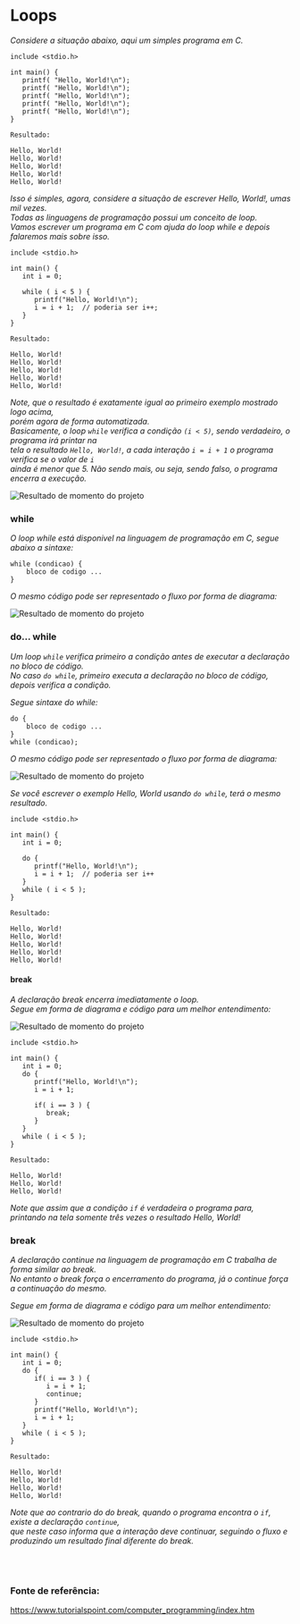# Loops

*Considere a situação abaixo, aqui um simples programa em C.*
```
include <stdio.h>

int main() {
   printf( "Hello, World!\n");
   printf( "Hello, World!\n");
   printf( "Hello, World!\n");
   printf( "Hello, World!\n");
   printf( "Hello, World!\n");
}
```
```
Resultado:

Hello, World!
Hello, World!
Hello, World!
Hello, World!
Hello, World!
```

*Isso é simples, agora, considere a situação de escrever Hello, World!, umas mil vezes.<br>
Todas as linguagens de programação possui um conceito de loop.<br>
Vamos escrever um programa em C com ajuda do loop while e depois falaremos mais sobre isso.*
```
include <stdio.h>

int main() {
   int i = 0;
   
   while ( i < 5 ) {
      printf("Hello, World!\n");
      i = i + 1;  // poderia ser i++;
   }
}
```
```
Resultado:

Hello, World!
Hello, World!
Hello, World!
Hello, World!
Hello, World!
```
*Note, que o resultado é exatamente igual ao primeiro exemplo mostrado logo acima,<br> 
porém agora de forma automatizada.<br>
Basicamente, o loop ```while``` verifica a condição ```(i < 5)```, sendo verdadeiro, o programa irá printar na<br>
tela o resultado ```Hello, World!```, a cada interação ```i = i + 1``` o programa verifica se o valor de ```i``` <br>
ainda é menor que 5. Não sendo mais, ou seja, sendo falso, o programa encerra a execução.*

![Resultado de momento do projeto](image/loop1.png)


### while

*O loop while está disponivel na linguagem de programação em C, segue abaixo a sintaxe:*

```
while (condicao) {
	bloco de codigo ...
}
```

*O mesmo código pode ser representado o fluxo por forma de diagrama:*

![Resultado de momento do projeto](image/loop2.png)


### do... while

*Um loop ```while``` verifica primeiro a condição antes de executar a declaração no bloco de código.<br> 
No caso ```do while```, primeiro executa a declaração no bloco de código, depois verifica a condição.*<br>

*Segue sintaxe do while:*

```
do {
	bloco de codigo ...
}
while (condicao);
```

*O mesmo código pode ser representado o fluxo por forma de diagrama:*

![Resultado de momento do projeto](image/loop3.png)


*Se você escrever o exemplo Hello, World usando ```do while```, terá o mesmo resultado.*

```
include <stdio.h>

int main() {
   int i = 0;
   
   do {
      printf("Hello, World!\n");
      i = i + 1;  // poderia ser i++
   }
   while ( i < 5 );
}
```
```
Resultado:

Hello, World!
Hello, World!
Hello, World!
Hello, World!
Hello, World!
```

#### break

*A declaração break encerra imediatamente o loop.<br>
Segue em forma de diagrama e código para um melhor entendimento:*

![Resultado de momento do projeto](image/loop4.png)


```
include <stdio.h>

int main() {
   int i = 0;
   do {
      printf("Hello, World!\n");
      i = i + 1;
      
      if( i == 3 ) {
         break;
      }
   }
   while ( i < 5 );
}
```
```
Resultado:

Hello, World!
Hello, World!
Hello, World!
```

*Note que assim que a condição ```if``` é verdadeira o programa para, printando na tela somente três vezes o resultado Hello, World!*<br>

### break

*A declaração continue na linguagem de programação em C trabalha de forma similar ao break.<br>
No entanto o break força o encerramento do programa, já o continue força a continuação do mesmo.*<br>

*Segue em forma de diagrama e código para um melhor entendimento:*

![Resultado de momento do projeto](image/loop2.png)

```
include <stdio.h>

int main() {
   int i = 0;
   do {
      if( i == 3 ) {
         i = i + 1;
         continue;
      }
      printf("Hello, World!\n");
      i = i + 1;
   }
   while ( i < 5 );
}
```
```
Resultado:

Hello, World!
Hello, World!
Hello, World!
Hello, World!
```

*Note que ao contrario do do break, quando o programa encontra o ```if```, existe a declaração ```continue```,<br>
que neste caso informa que a interação deve continuar, seguindo o fluxo e produzindo um resultado final diferente do break.*  

<br><br>

### Fonte de referência:
https://www.tutorialspoint.com/computer_programming/index.htm